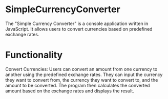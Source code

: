 # SimpleCurrencyConverter

The "Simple Currency Converter" is a console application written in JavaScript. It allows users to convert currencies based on predefined exchange rates.

# Functionality

Convert Currencies: Users can convert an amount from one currency to another using the predefined exchange rates. They can input the currency they want to convert from, the currency they want to convert to, and the amount to be converted. The program then calculates the converted amount based on the exchange rates and displays the result.

